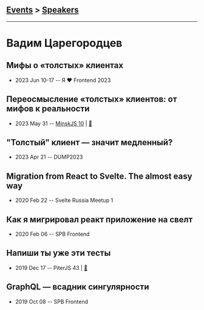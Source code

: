 ## [Events](../README.md) > [Speakers](../speakers.md)
---

# Вадим Царегородцев

## Мифы о «толстых» клиентах
- 2023 Jun 10-17 -- Я ❤ Frontend 2023    
## Переосмысление «толстых» клиентов: от мифов к реальности
- 2023 May 31 -- [MinskJS 10](https://youtu.be/SOgqE9WzMv0)  | [:notebook:](https://drive.google.com/file/d/1PnVi-LmIo2RVRxHMsRPZnXKgBsPy6A3Y/view)  
## &quot;Толстый&quot; клиент — значит медленный?
- 2023 Apr 21 -- DUMP2023    
## Migration from React to Svelte. The almost easy way
- 2020 Feb 22 -- Svelte Russia Meetup 1    
## Как я мигрировал реакт приложение на свелт
- 2020 Feb 06 -- SPB Frontend    
## Напиши ты уже эти тесты
- 2019 Dec 17 -- PiterJS 43  | [:notebook:](https://github.com/piterjs/slides/blob/master/meetup=43/speech=write-this-tests.pdf)  
## GraphQL — всадник сингулярности
- 2019 Oct 08 -- SPB Frontend    
